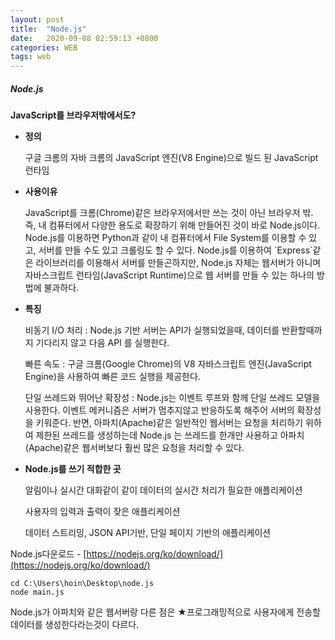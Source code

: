 ```yaml
---
layout: post
title:  "Node.js"
date:   2020-09-08 02:59:13 +0800
categories: WEB
tags: web
---
```


##### Node.js
<strong>JavaScript를 브라우저밖에서도?</strong><br>

<ul>
<li>
<p><strong>정의</strong></p>
<p>구글 크롬의 자바 크롬의 JavaScript 엔진(V8 Engine)으로 빌드 된 JavaScript 런타임</p>
</li>
<li>
<p><strong>사용이유</strong></p>
<p>JavaScript를 크롬(Chrome)같은 브라우저에서만 쓰는 것이 아닌 브라우저 밖. 즉, 내 컴퓨터에서 다양한 용도로 확장하기 위해 만들어진 것이 바로 Node.js이다. Node.js를 이용하면 Python과 같이 내 컴퓨터에서 File System를 이용할 수 있고, 서버를 만들 수도 있고 크롤링도 할 수 있다.
Node.js를 이용하여 `Express`같은 라이브러리를 이용해서 서버를 만들곤하지만, Node.js 자체는 웹서버가 아니며 자바스크립트 런타임(JavaScript Runtime)으로 웹 서버를 만들 수 있는 하나의 방법에 불과하다.</p>
</li>
</ul>
<ul>
<li>
<p><strong>특징</strong></p>
<p>비동기 I/O 처리 : Node.js 기반 서버는 API가 실행되었을때, 데이터를 반환할때까지 기다리지 않고 다음 API 를 실행한다.</p>
<p>빠른 속도 : 구글 크롬(Google Chrome)의 V8 자바스크립트 엔진(JavaScript Engine)을 사용하여 빠른 코드 실행을 제공한다.</p>
<p>단일 쓰레드와 뛰어난 확장성 : Node.js는 이벤트 루프와 함께 단일 쓰레드 모델을 사용한다. 이벤트 메커니즘은 서버가 멈추지않고 반응하도록 해주어 서버의 확장성을 키워준다. 반면, 아파치(Apache)같은 일반적인 웹서버는 요청을 처리하기 위하여 제한된 쓰레드를 생성하는데 Node.js 는 쓰레드를 한개만 사용하고 아파치(Apache)같은 웹서버보다 훨씬 많은 요청을 처리할 수 있다.</p>
</li>
<li>
<p><strong>Node.js를 쓰기 적합한 곳</strong></p>
<p>알림이나 실시간 대화같이 같이 데이터의 실시간 처리가 필요한 애플리케이션</p>
<p>사용자의 입력과 출력이 잦은 애플리케이션</p>
<p>데이터 스트리밍, JSON API기반, 단일 페이지 기반의 애플리케이션</p>
</li>
</ul>

Node.js다운로드 - [https://nodejs.org/ko/download/](https://nodejs.org/ko/download/) 

```
cd C:\Users\hoin\Desktop\node.js
node main.js
```
<p>
Node.js가 아파치와 같은 웹서버랑 다른 점은
★프로그래밍적으로 사용자에게 전송할 데이터를 생성한다라는것이 다르다. 
</p>